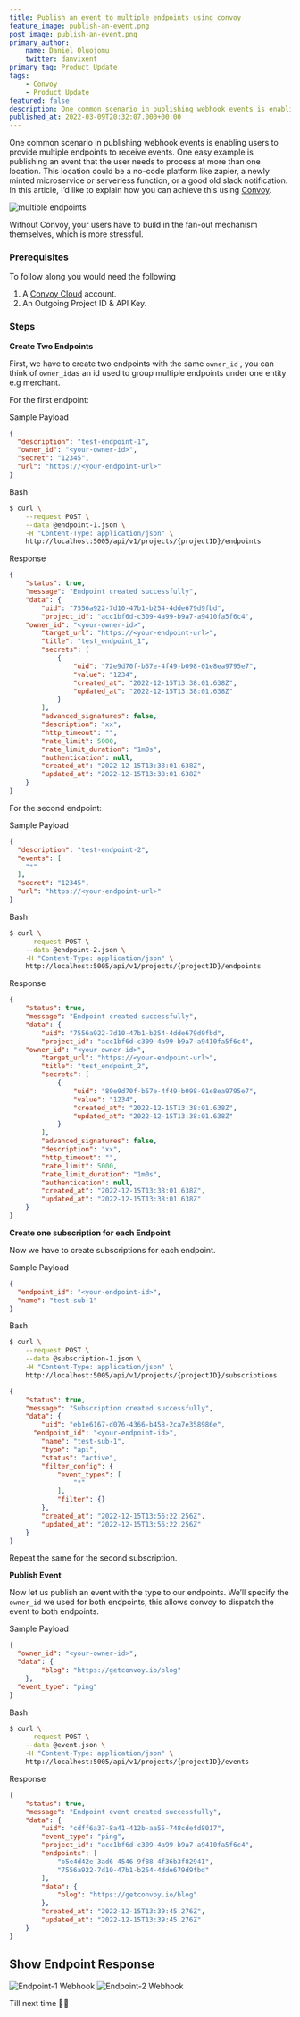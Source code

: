 ```yaml
---
title: Publish an event to multiple endpoints using convoy
feature_image: publish-an-event.png
post_image: publish-an-event.png
primary_author:
    name: Daniel Oluojomu
    twitter: danvixent
primary_tag: Product Update
tags:
    - Convoy
    - Product Update
featured: false
description: One common scenario in publishing webhook events is enabling users to provide multiple endpoints to receive events. One easy example is publishing an event that the user needs to process at more than one location. This location could be a no-code..
published_at: 2022-03-09T20:32:07.000+00:00
---
```


One common scenario in publishing webhook events is enabling users to provide multiple endpoints to receive events. One easy example is publishing an event that the user needs to process at more than one location. This location could be a no-code platform like zapier, a newly minted microservice or serverless function, or a good old slack notification. In this article, I’d like to explain how you can achieve this using [Convoy](https://getconvoy.io/).

![multiple endpoints](/blog-assets/multiple_endpoints.png)

Without Convoy, your users have to build in the fan-out mechanism themselves, which is more stressful.

### Prerequisites

To follow along you would need the following

1. A [Convoy Cloud](https://dashboard.getconvoy.io/signup) account.
2. An Outgoing Project ID & API Key.

### Steps

**Create Two Endpoints**

First, we have to create two endpoints with the same `owner_id` , you can think of `owner_id`as an id used to group multiple endpoints under one entity e.g merchant.

For the first endpoint:

Sample Payload

```json
{
  "description": "test-endpoint-1",
  "owner_id": "<your-owner-id>",
  "secret": "12345",
  "url": "https://<your-endpoint-url>"
}
```

Bash

```bash
$ curl \
    --request POST \
    --data @endpoint-1.json \
    -H "Content-Type: application/json" \
    http://localhost:5005/api/v1/projects/{projectID}/endpoints
```

Response

```json
{
	"status": true,
	"message": "Endpoint created successfully",
	"data": {
		"uid": "7556a922-7d10-47b1-b254-4dde679d9fbd",
		"project_id": "acc1bf6d-c309-4a99-b9a7-a9410fa5f6c4",
    "owner_id": "<your-owner-id>",
		"target_url": "https://<your-endpoint-url>",
		"title": "test_endpoint_1",
		"secrets": [
			{
				"uid": "72e9d70f-b57e-4f49-b098-01e8ea9795e7",
				"value": "1234",
				"created_at": "2022-12-15T13:38:01.638Z",
				"updated_at": "2022-12-15T13:38:01.638Z"
			}
		],
		"advanced_signatures": false,
		"description": "xx",
		"http_timeout": "",
		"rate_limit": 5000,
		"rate_limit_duration": "1m0s",
		"authentication": null,
		"created_at": "2022-12-15T13:38:01.638Z",
		"updated_at": "2022-12-15T13:38:01.638Z"
	}
}
```

For the second endpoint:

Sample Payload

```json
{
  "description": "test-endpoint-2",
  "events": [
    "*"
  ],
  "secret": "12345",
  "url": "https://<your-endpoint-url>"
}
```

Bash

```bash
$ curl \
    --request POST \
    --data @endpoint-2.json \
    -H "Content-Type: application/json" \
    http://localhost:5005/api/v1/projects/{projectID}/endpoints
```

Response

```json
{
	"status": true,
	"message": "Endpoint created successfully",
	"data": {
		"uid": "7556a922-7d10-47b1-b254-4dde679d9fbd",
		"project_id": "acc1bf6d-c309-4a99-b9a7-a9410fa5f6c4",
    "owner_id": "<your-owner-id>",
		"target_url": "https://<your-endpoint-url>",
		"title": "test_endpoint_2",
		"secrets": [
			{
				"uid": "89e9d70f-b57e-4f49-b098-01e8ea9795e7",
				"value": "1234",
				"created_at": "2022-12-15T13:38:01.638Z",
				"updated_at": "2022-12-15T13:38:01.638Z"
			}
		],
		"advanced_signatures": false,
		"description": "xx",
		"http_timeout": "",
		"rate_limit": 5000,
		"rate_limit_duration": "1m0s",
		"authentication": null,
		"created_at": "2022-12-15T13:38:01.638Z",
		"updated_at": "2022-12-15T13:38:01.638Z"
	}
}
```

**Create one subscription for each Endpoint**

Now we have to create subscriptions for each endpoint.

Sample Payload

```json
{
  "endpoint_id": "<your-endpoint-id>",
  "name": "test-sub-1"
}
```

Bash

```bash
$ curl \
    --request POST \
    --data @subscription-1.json \
    -H "Content-Type: application/json" \
    http://localhost:5005/api/v1/projects/{projectID}/subscriptions
```

```json
{
	"status": true,
	"message": "Subscription created successfully",
	"data": {
		"uid": "eb1e6167-d076-4366-b458-2ca7e358986e",
	  "endpoint_id": "<your-endpoint-id>",
		"name": "test-sub-1",
		"type": "api",
		"status": "active",
		"filter_config": {
			"event_types": [
				"*"
			],
			"filter": {}
		},
		"created_at": "2022-12-15T13:56:22.256Z",
		"updated_at": "2022-12-15T13:56:22.256Z"
	}
}
```

Repeat the same for the second subscription.

**Publish Event**

Now let us publish an event with the type to our endpoints. We’ll specify the `owner_id` we used for both endpoints, this allows convoy to dispatch the event to both endpoints.

Sample Payload

```json
{
  "owner_id": "<your-owner-id>",
  "data": {
		"blog": "https://getconvoy.io/blog"
	},
  "event_type": "ping"
}
```

Bash

```bash
$ curl \
    --request POST \
    --data @event.json \
    -H "Content-Type: application/json" \
    http://localhost:5005/api/v1/projects/{projectID}/events
```

Response

```json
{
	"status": true,
	"message": "Endpoint event created successfully",
	"data": {
		"uid": "cdff6a37-8a41-412b-aa55-748cdefd8017",
		"event_type": "ping",
		"project_id": "acc1bf6d-c309-4a99-b9a7-a9410fa5f6c4",
		"endpoints": [
			"b5e4d42e-3ad6-4546-9f88-4f36b3f82941",
			"7556a922-7d10-47b1-b254-4dde679d9fbd"
		],
		"data": {
			"blog": "https://getconvoy.io/blog"
		},
		"created_at": "2022-12-15T13:39:45.276Z",
		"updated_at": "2022-12-15T13:39:45.276Z"
	}
}
```

## Show Endpoint Response

![Endpoint-1 Webhook](/blog-assets/endpoint-response-1.png)
![Endpoint-2 Webhook](/blog-assets/endpoint-response-2.png)

Till next time ✌🏽

